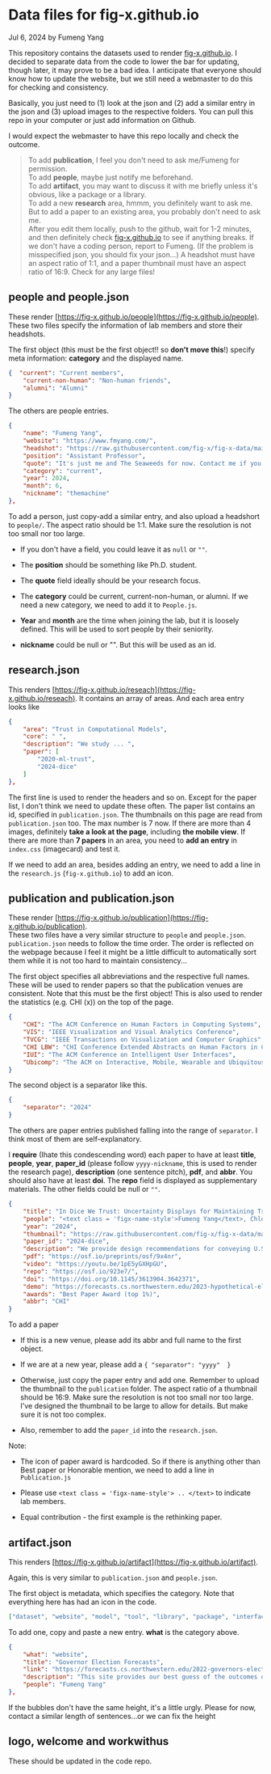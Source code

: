 # Data files for fig-x.github.io 

Jul 6, 2024 by Fumeng Yang

This repository contains the datasets used to render [fig-x.github.io](https://github.com/fig-x/fig-x.github.io/tree/main). I decided to separate data from the code to lower the bar for updating, though later, it may prove to be a bad idea. I anticipate that everyone should know how to update the website, but we still need a webmaster to do this for checking and consistency. 

Basically, you just need to (1) look at the json and (2) add a similar entry in the json and  (3) upload images to the respective folders. You can pull this repo in your computer or just add information on Github. 

I would expect the webmaster to have this repo locally and check the outcome.  
> To add **publication**, I feel you don't need to ask me/Fumeng for permission.    
To add **people**, maybe just notify me beforehand.    
To add **artifact**, you may want to discuss it with me briefly unless it's obvious, like a package or a library.      
To add a new **research** area, hmmm, you definitely want to ask me.   But to add a paper to an existing area, you probably don't need to ask me.   
After you edit them locally, push to the github, wait for 1-2 minutes, and then definitely check [fig-x.github.io](https://github.com/fig-x/fig-x.github.io/tree/main) to see if anything breaks. If we don't have a coding person, report to Fumeng. (If the problem is misspecified json, you should fix your json...)
A headshot must have an aspect ratio of 1:1, and a paper thumbnail must have an aspect ratio of 16:9. Check for any large files! 


## people and people.json

These render [https://fig-x.github.io/people](https://fig-x.github.io/people).  These two files specify the information of lab members and store their headshots. 

The first object (this must be the first object!! so **don't move this**!) specify meta information: **category** and the displayed name. 

```json
{  "current": "Current members",
    "current-non-human": "Non-human friends",
    "alumni": "Alumni"
}
```

The others are people entries.

```json
{
    "name": "Fumeng Yang",
    "website": "https://www.fmyang.com/",
    "headshot": "https://raw.githubusercontent.com/fig-x/fig-x-data/main/people/Fumeng-Yang.JPG",
    "position": "Assistant Professor",
    "quote": "It's just me and The Seaweeds for now. Contact me if you are interested in working with me!",
    "category": "current",
    "year": 2024,
    "month": 6,
    "nickname": "themachine"
},
```

To add a person, just copy-add a similar entry, and also upload a headshort to `people/`.  The aspect ratio should be 1:1. Make sure the resolution is not too small nor too large. 

- If you don't have a field, you could leave it as `null` or `""`.   

- The **position** should be something like Ph.D. student. 
  
- The **quote** field ideally should be your research focus. 
  
- The **category** could be current, current-non-human, or alumni. If we need a new category, we need to add it to `People.js`. 

- **Year** and **month** are the time when joining the lab, but it is loosely defined. This will be used to sort people by their seniority. 
  
- **nickname** could be null or "". But this will be used as an id.


## research.json

This renders [https://fig-x.github.io/reseach](https://fig-x.github.io/reseach). It contains an array of areas. And each area entry looks like

```json
{
    "area": "Trust in Computational Models",
    "core": " ",
    "description": "We study ... ",
    "paper": [
        "2020-ml-trust",
        "2024-dice"
    ]
},

```

The first line is used to render the headers and so on. Except for the paper list, I don't think we need to update these often. The paper list contains an id, specified in `publication.json`. The thumbnails on this page are read from `publication.json` too. The max number is 7 now. If there are more than 4 images, definitely **take a look at the page**, including **the mobile view**. If there are more than **7 papers** in an area, you need to **add an entry** in `index.css` (imagecard) and test it.

If we need to add an area, besides adding an entry, we need to add a line in the `research.js` (`fig-x.github.io`) to add an icon.



## publication and publication.json

These render [https://fig-x.github.io/publication](https://fig-x.github.io/publication).  
These two files have a very similar structure to `people` and `people.json`. `publication.json` needs to follow the time order. The order is reflected on the webpage because I feel it might be a little difficult to automatically sort them while it is not too hard to maintain consistency...

The first object specifies all abbreviations and the respective full names. These will be used to render papers so that the publication venues are consistent. Note that this must be the first object! This is also used to render the statistics (e.g. CHI (x)) on the top of the page.

```json
{
    "CHI": "The ACM Conference on Human Factors in Computing Systems",
    "VIS": "IEEE Visualization and Visual Analytics Conference",
    "TVCG": "IEEE Transactions on Visualization and Computer Graphics",
    "CHI LBW": "CHI Conference Extended Abstracts on Human Factors in Computing Systems",
    "IUI": "The ACM Conference on Intelligent User Interfaces",
    "Ubicomp": "The ACM on Interactive, Mobile, Wearable and Ubiquitous Technologies"
}
```

The second object is a separator like this. 

```json
{
    "separator": "2024" 
}
```

The others are paper entries published falling into the range of `separator`. I think most of them are self-explanatory. 

I **require** (Ihate this condescending word) each paper to have at least **title**, **people**, **year**, **paper_id** (please follow `yyyy-nickname`, this is used to render the research page), **description** (one sentence pitch), **pdf**, and **abbr**. You should also have at least **doi**. The **repo** field is displayed as supplementary materials. The other fields could be null or `""`.

```json
{
    "title": "In Dice We Trust: Uncertainty Displays for Maintaining Trust in Election Forecasts Over Time",
    "people": "<text class = 'figx-name-style'>Fumeng Yang</text>, Chloe Mortenson, Erik C. Nisbet, Nicholas Diakopoulos, Matthew Kay",
    "year": "2024",
    "thumbnail": "https://raw.githubusercontent.com/fig-x/fig-x-data/main/publication/2024-dice.png",
    "paper_id": "2024-dice",
    "description": "We provide design recommendations for conveying U.S. presidential election forecasts",
    "pdf": "https://osf.io/preprints/osf/9x4nr",
    "video": "https://youtu.be/1pE5yGXHpGU",
    "repo": "https://osf.io/923e7/",
    "doi": "https://doi.org/10.1145/3613904.3642371",
    "demo": "https://forecasts.cs.northwestern.edu/2023-hypothetical-elections/?PROLIFIC_PID=use_testing_or_a_very_long_string",
    "awards": "Best Paper Award (top 1%)",
    "abbr": "CHI"
}
```

To add a paper


- If this is a new venue, please add its abbr and full name to the first object. 

- If we are at a new year, please add a `{
     "separator": "yyyy" 
}`

- Otherwise, just copy the paper entry and add one. Remember to upload the thumbnail to the `publication` folder. The aspect ratio of a thumbnail should be 16:9. Make sure the resolution is not too small nor too large. I've designed the thumbnail to be large to allow for details. But make sure it is not too complex. 

- Also, remember to add the `paper_id` into the `research.json`. 

Note: 

- The icon of paper award is hardcoded. So if there is anything other than Best paper or Honorable mention, we need to add a line in `Publication.js`

- Please use `<text class = 'figx-name-style'> .. </text>` to indicate lab members.

- Equal contribution - the first example is the rethinking paper. 

## artifact.json

This renders [https://fig-x.github.io/artifact](https://fig-x.github.io/artifact).  

Again, this is very similar to `publication.json` and `people.json`. 

The first object is metadata, which specifies the category. Note that everything here has had an icon in the code. 

```json
["dataset", "website", "model", "tool", "library", "package", "interface"]
```


To add one, copy and paste a new entry. **what** is the category above.

```json
{
    "what": "website",
    "title": "Governor Election Forecasts",
    "link": "https://forecasts.cs.northwestern.edu/2022-governors-elections",
    "description": "This site provides our best guess of the outcomes of the 2022 governor elections in the U.S.",
    "people": "Fumeng Yang"
},
```

If the bubbles don't have the same height, it's a little urgly. Please for now, contact a similar length of sentences...or we can fix the height

## logo, welcome and workwithus

These should be updated in the code repo.
